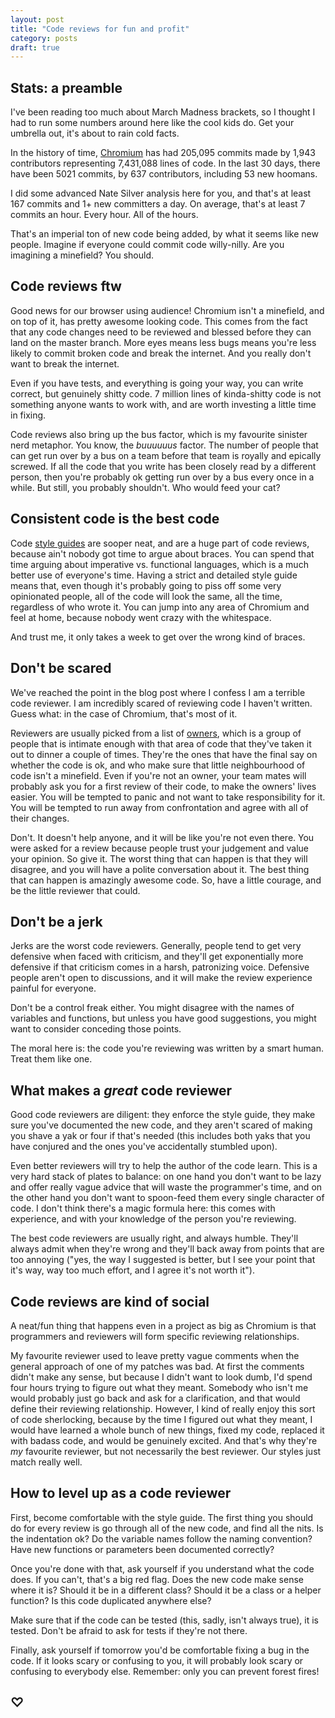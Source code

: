 ```yaml
---
layout: post
title: "Code reviews for fun and profit"
category: posts
draft: true
---
```


## Stats: a preamble
I've been reading too much about March Madness brackets, so I thought I had to run some numbers around here like the cool kids do. Get your umbrella out, it's about to rain cold facts.

In the history of time, [Chromium](http://www.ohloh.net/p/chrome) has had 205,095 commits made by 1,943 contributors representing 7,431,088 lines of code. In the last 30 days, there have been 5021 commits, by 637 contributors, including 53 new hoomans.

I did some advanced Nate Silver analysis here for you, and that's at least 167 commits and 1+ new committers a day. On average, that's at least 7 commits an hour. Every hour. All of the hours.

That's an imperial ton of new code being added, by what it seems like new people. Imagine if everyone could commit code willy-nilly. Are you imagining a minefield? You should.

## Code reviews ftw
Good news for our browser using audience! Chromium isn't a minefield, and on top of it, has pretty awesome looking code. This comes from the fact that any code changes need to be reviewed and blessed before they can land on the master branch. More eyes means less bugs means you're less likely to commit broken code and break the internet. And you really don't want to break the internet.

Even if you have tests, and everything is going your way, you can write correct, but genuinely shitty code. 7 million lines of kinda-shitty code is not something anyone wants to work with, and are worth investing a little time in fixing.

Code reviews also bring up the bus factor, which is my favourite sinister nerd metaphor. You know, the *buuuuuus* factor. The number of people that can get run over by a bus on a team before that team is royally and epically screwed. If all the code that you write has been closely read by a different person, then you're probably ok getting run over by a bus every once in a while. But still, you probably shouldn't. Who would feed your cat?

## Consistent code is the best code
Code [style guides](http://google-styleguide.googlecode.com/svn/trunk/cppguide.xml) are sooper neat, and are a huge part of code reviews, because ain't nobody got time to argue about braces. You can spend that time arguing about imperative vs. functional languages, which is a much better use of everyone's time. Having a strict and detailed style guide means that, even though it's probably going to piss off some very opinionated people, all of the code will look the same, all the time, regardless of who wrote it. You can jump into any area of Chromium and feel at home, because nobody went crazy with the whitespace.

And trust me, it only takes a week to get over the wrong kind of braces.

## Don't be scared
We've reached the point in the blog post where I confess I am a terrible code reviewer. I am incredibly scared of reviewing code I haven't written. Guess what: in the case of Chromium, that's most of it.

Reviewers are usually picked from a list of [owners](http://dev.chromium.org/developers/owners-files), which is a group of people that is intimate enough with that area of code that they've taken it out to dinner a couple of times. They're the ones that have the final say on whether the code is ok, and who make sure that little neighbourhood of code isn't a minefield. Even if you're not an owner, your team mates will probably ask you for a first review of their code, to make the owners' lives easier. You will be tempted to panic and not want to take responsibility for it. You will be tempted to run away from confrontation and agree with all of their changes.

Don't. It doesn't help anyone, and it will be like you're not even there. You were asked for a review because people trust your judgement and value your opinion. So give it. The worst thing that can happen is that they will disagree, and you will have a polite conversation about it. The best thing that can happen is amazingly awesome code. So, have a little courage, and be the little reviewer that could.

## Don't be a jerk
Jerks are the worst code reviewers. Generally, people tend to get very defensive when faced with criticism, and they'll get exponentially more defensive if that criticism comes in a harsh, patronizing voice. Defensive people aren't open to discussions, and it will make the review experience painful for everyone.

Don't be a control freak either. You might disagree with the names of variables and functions, but unless you have good suggestions, you might want to consider conceding those points.

The moral here is: the code you're reviewing was written by a smart human. Treat them like one.

## What makes a *great* code reviewer
Good code reviewers are diligent: they enforce the style guide, they make sure you've documented the new code, and they aren't scared of  making you shave a yak or four if that's needed (this includes both yaks that you have conjured and the ones you've accidentally stumbled upon).

Even better reviewers will try to help the author of the code learn. This is a very hard stack of plates to balance: on one hand you don't want to be lazy and offer really vague advice that will waste the programmer's time, and on the other hand you don't want to spoon-feed them every single character of code. I don't think there's a magic formula here: this comes with experience, and with your knowledge of the person you're reviewing.

The best code reviewers are usually right, and always humble. They'll always admit when they're wrong and they'll back away from points that are too annoying ("yes, the way I suggested is better, but I see your point that it's way, way too much effort, and I agree it's not worth it").

## Code reviews are kind of social
A neat/fun thing that happens even in a project as big as Chromium is that programmers and reviewers will form specific reviewing relationships.

My favourite reviewer used to leave pretty vague comments when the general approach of one of my patches was bad. At first the comments didn't make any sense, but because I didn't want to look dumb, I'd spend four hours trying to figure out what they meant. Somebody who isn't me would probably just go back and ask for a clarification, and that would define their reviewing relationship. However, I kind of really enjoy this sort of code sherlocking, because by the time I figured out what they meant, I would have learned a whole bunch of new things, fixed my code, replaced it with badass code, and would be genuinely excited. And that's why they're _my_ favourite reviewer, but not necessarily the best reviewer. Our styles just match really well.


## How to level up as a code reviewer
First, become comfortable with the style guide. The first thing you should do for every review is go through all of the new code, and find all the nits. Is the indentation ok? Do the variable names follow the naming convention? Have new functions or parameters been documented correctly?

Once you're done with that, ask yourself if you understand what the code does. If you can't, that's a big red flag. Does the new code make sense where it is? Should it be in a different class? Should it be a class or a helper function? Is this code duplicated anywhere else?

Make sure that if the code can be tested (this, sadly, isn't always true), it is tested. Don't be afraid to ask for tests if they're not there.

Finally, ask yourself if tomorrow you'd be comfortable fixing a bug in the code. If it looks scary or confusing to you, it will probably look scary or confusing to everybody else. Remember: only you can prevent forest fires!

## ♡
